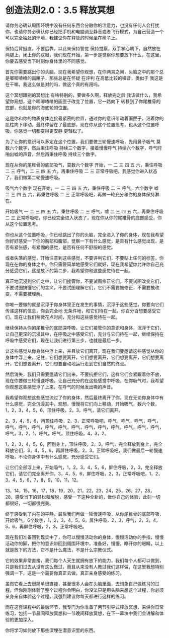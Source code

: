 # 创造法则2.0：3.5 释放冥想

请你务必确认周围环境中没有任何东西会分散你的注意力，也没有任何人会打扰你，也请你务必确认你已经把手机和电脑调至静音或者飞行模式，为自己营造一个可以完全独处的环境，我建议你在释放的时候坐在椅子上。

保持后背挺直，不要后靠，以此来保持警觉 保持觉察，双手掌心朝下，自然放在两腿上，闭上你的双眼，我们现在开始，第一步是觉察你想要放下什么，在这里，你要去感受当下时刻你身体里的不同感觉。

首先你需要跳出你的头脑，现在我希望你观想，在你两耳之间，头脑之中的那个总是唧唧喳喳的画匣子，那些总是在怀疑 在评判 在高低比较的噪音，类似于 我这是在干嘛，我这么做是对的吗，做这个真的有用吗。

这个冥想跟别的冥想比 有啥特别的，要做多久啊，释放完之后 我该做什么，我希望你观想，这个唧唧喳喳的画匣子改变了位置，它一路向下 转移到了你尾椎骨的底部，也就是你的海底轮的位置。

这是你和你的物质身体连接最紧密的位置，通过你的意识带动着画匣子，沿着你的肌柱向下移动，最终停留在了最底部，现在你从这个位置思考，也从这个位置呼吸，你感觉一切都变得更安静 更轻松了。

为了让你的意识可以茅定在这个位置，我们要做三轮慢速呼吸，先用鼻子吸气 莫数六个数字，然后秉住呼吸 持续三个数字，接着慢慢呼气 持续六个数字，呼气时 啪出嘘的声音，然后再秉住呼吸 持续三个数字。

现在从你的尾椎骨的底部吸气，莫数六个数字 开始，一 二 三 四 五 六，秉住呼吸 二 三 呼气，二 三 四 五 六，再秉住呼吸 二 三 正常呼吸吧，我感觉你进入状态了，我们做第二轮慢速呼吸。

吸气六个数字 现在开始，一 二 三 四 五 六，秉住呼吸 二 三 呼气，六个数字 嘘 二 三 四 五 六，再秉住呼吸 二 三 正常呼吸吧，再做一轮充分和你的身体保持淋在。

开始吸气 一 二 三 四 五 六，秉住呼吸 二 三 呼气，嘘 二 三 四 五 六，再秉住呼吸 二 三 正常呼吸吧，你已经完全进入状态了，现在你从你的尾椎骨的底部感受，你从这个位置思考。

你也从这个位置呼吸，你已经跳出了你的头脑，完全进入了你的身体，现在我希望你好好感受一下你的胸部和腹部，觉察一下有什么感觉，是否有什么感觉出现，是否有紧张感，有紧绷的感觉，是否有任何不舒服的感觉。

或者失落的感觉，开始注意到这些感觉，不要评判它们，不要贴上任何的标签，你现在在你的身体之中，你只需要简单地感受它们就好，现在我希望你允许你自己充分感受它们，这是放下的第二步，我希望你和这些感觉待在一起。

真正地沉浸到它们之中，让它们接管你，不要试图修正它们，不要试图改变它们，不要试图搞懂它们的含义，不要试图理解它们，它们不需要被修正，不需要被改变，不需要被理解。

你唯一要做的就是沉浮于你身体里正在发生的事情，沉浮于这些感觉，你要向它们传递这样的信息，你会完全地 无条件地，和它们待在一起，你百分百想要感受它们，现在让我们稍微花点时间，充分和这些感觉待在一起。

继续保持从你的尾椎骨的底部深呼吸，让它们接管你的意识和身体，沉浮于它们，让自己更深的沉浸其中，在呼吸之中感受它们，充分与它们待在一起，继续保持在呼吸中感受它们，现在让我们进行第三步，也就是最后一步。

让这些感觉从你身体中浮上来，并且放它们离开，现在我们要邀请这些感觉从你的身体中浮上来，记住，它们想要离开，它们想要离开，它们想要离开，它们想要离开，它们想要离开，它们想要自动地运行走到它们自然的终点。

然后消失，我们只需要邀请它们出来，不要抗拒它们，这样它们会紧跟着你不放，现在你要做三轮慢速呼吸，让自己充分的在这些感觉中呼吸，在你吸气时，我希望你观想这些感觉浮了上来，在呼气的时候发出嘶的声音。

我希望你观想这些感觉流过了你的身体，然后最终离开了你，现在无论你身体中有什么感觉，完全沉浸其中，观想，慢慢将它们向上移动，开始吸气，数六个数，1，2，3，4，5，6，顶住呼吸，2，3，呼气，请它们离开。

2，3，4，5，6，再顶住呼吸，2，3，正常呼吸吧，呼气，呼气，呼气，呼气，呼气，呼气，呼气，呼气，呼气，呼气，呼气，呼气，呼气，呼气，呼气，呼气，呼气，3，2，1，呼气，呼气，顶住呼吸，4，3，2。

1，2，3，4，5，6，回到身上，顶住呼吸，2，3，呼气，完全释放到身上，完全释放它们，3，4，5，6，再屏住呼吸，2，3，正常呼吸吧，我们做最后一轮慢速呼吸，不论你身体中有什么感觉，充分感受它们。

让它们全部浮上来，开始吸气，1，2，3，4，5，6，屏住呼吸，2，3，完全释放它们，请它们完全离开你，3，4，5，6，屏住呼吸，2，3，正常呼吸吧，1，2，3，4，5，6，7，8，9，10，11，12。

13，14，15，16，17，18，19，20，21，22，23，24，25，26，27，28，28，感受当下的轻松和解脱，感受一下这种全新的，做你自己的体验，此刻一切都很好，一切都很完美。

终于感受到了内在的平静，最后我们再做一轮慢速呼吸，从你尾椎骨的底部呼吸，开始吸气，6个数字，1，2，3，4，5，6，屏住呼吸，2，3，呼气，2，3，4，5，6，再屏住呼吸，2，3，正常呼吸吧。

现在我们准备回到现实中了，你可以慢慢活动你的身体，慢慢活动你的手指，慢慢活动你的脚，把你的意识带回到周围环境中，准备好，慢慢，睁开你的眼睛，以上就是放下的方法，它不是什么魔法，不是什么宗教仪式。

它的效果非常直接，我们每个人天生就拥有放下的能力，我们每个人都可以做到，只是我们过去从没有这么做过，而且从来没有人教过我们这样做，在这里我想特别强调一下，这是一个需要你真正去做，真正亲身感受的练习。

虽然它看上去很简单很直接，甚至很多人会在头脑里面，去想象自己做练习的过程，但你刚刚体验了整个过程你会明白，你没法只是用头脑来想这个过程，你必须亲身亲自体验这个过程，我强烈建议你每天都进行这样的练习。

而在这套课程中的最后环节，我专门为你准备了两节引导式释放冥想，来供你日常练习，包括一节晨间释放冥想和一节晚间释放冥想，在下一幕块中我们会讲解和体验的更加深入。

你将学习如何放下那些深埋在潜意识里的东西。